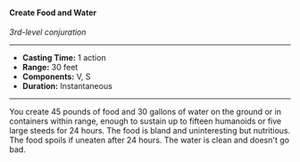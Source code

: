 #### Create Food and Water
*3rd-level conjuration*
___
- **Casting Time:** 1 action
- **Range:** 30 feet
- **Components:** V, S
- **Duration:** Instantaneous
---
You create 45 pounds of food and 30 gallons of water on the ground or in containers within range, enough to sustain up to fifteen humanoids or five large steeds for 24 hours. The food is bland and uninteresting but nutritious. The food spoils if uneaten after 24 hours. The water is clean and doesn't go bad.
